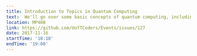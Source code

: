 ```yaml
---
title: Introduction to Topics in Quantum Computing
text:  We'll go over some basic concepts of quantum computing, including qubits, quantum gates and some algorithms. We’ll also test out IBM’s 5-qubit quantum processor using their online interface.
location: MP408
link: https://github.com/UofTCoders/Events/issues/127
date: 2017-11-16
startTime: '18:10'
endTime: '19:00'
---
```

